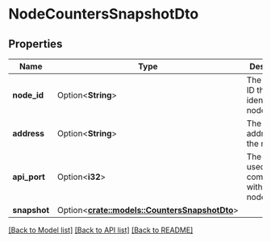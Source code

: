 # NodeCountersSnapshotDto

## Properties

Name | Type | Description | Notes
------------ | ------------- | ------------- | -------------
**node_id** | Option<**String**> | The unique ID that identifies the node | [optional]
**address** | Option<**String**> | The API address of the node | [optional]
**api_port** | Option<**i32**> | The API port used to communicate with the node | [optional]
**snapshot** | Option<[**crate::models::CountersSnapshotDto**](CountersSnapshotDTO.md)> |  | [optional]

[[Back to Model list]](../README.md#documentation-for-models) [[Back to API list]](../README.md#documentation-for-api-endpoints) [[Back to README]](../README.md)


